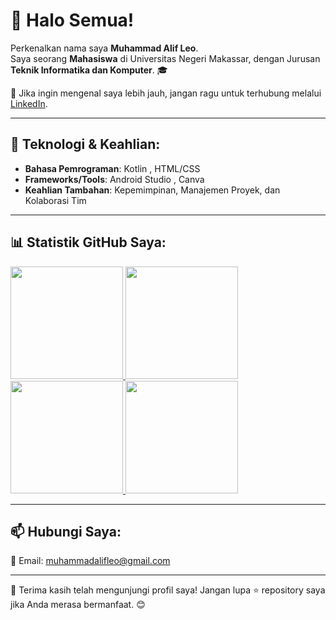 # 🌟 Halo Semua! 

Perkenalkan nama saya **Muhammad Alif Leo**.  
Saya seorang **Mahasiswa** di Universitas Negeri Makassar, dengan Jurusan **Teknik Informatika dan Komputer**. 🎓

💬 Jika ingin mengenal saya lebih jauh, jangan ragu untuk terhubung melalui [LinkedIn](https://www.linkedin.com/in/muhammad-alif-leo-6b3533231/).

---

## 🔧 Teknologi & Keahlian:
- **Bahasa Pemrograman**: Kotlin , HTML/CSS  
- **Frameworks/Tools**: Android Studio , Canva  
- **Keahlian Tambahan**: Kepemimpinan, Manajemen Proyek, dan Kolaborasi Tim  

---

## 📊 Statistik GitHub Saya:

<p align="left">
<a href="https://github.com/ALIF0213">
  <!-- Kartu Profil -->
  <img height="180em" src="https://github-profile-summary-cards.vercel.app/api/cards/profile-details?username=ALIF0213&theme=algolia" /> 

  <!-- Statistik GitHub -->
  <img height="180em" src="https://github-readme-stats-eight-theta.vercel.app/api?username=ALIF0213&show_icons=true&theme=algolia&include_all_commits=true&count_private=true"/>
  
  <!-- Bahasa Teratas -->
  <img height="180em" src="https://github-readme-stats-eight-theta.vercel.app/api/top-langs/?username=ALIF0213&theme=algolia"/>
  
  <!-- Streak -->
  <img height="180em" src="https://github-readme-streak-stats.herokuapp.com/?user=ALIF0213&theme=algolia" />
</a>
</p>

---

## 📫 Hubungi Saya:
📩 Email: [muhammadalifleo@gmail.com](mailto:muhammadalifleo@gmail.com) 

---

🌟 Terima kasih telah mengunjungi profil saya! Jangan lupa ⭐ repository saya jika Anda merasa bermanfaat. 😊
